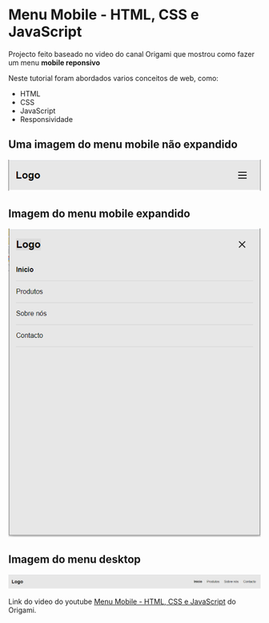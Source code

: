 # Menu Mobile - HTML, CSS e JavaScript
Projecto feito baseado no video do canal Origami que mostrou como fazer um menu **mobile reponsivo**

Neste tutorial foram abordados varios conceitos de web, como:
- HTML 
- CSS 
- JavaScript
- Responsividade

## Uma imagem do menu mobile não expandido

![alt text](./img/menu-mobile.png?raw=true)

## Imagem do menu mobile expandido

![alt text](./img/menu-mobile-expanded.png?raw=true)

## Imagem do menu desktop

![alt text](./img/menu-desktop.png?raw=true)

Link do video do youtube <a href="https://youtu.be/DnODupiIAiE"> Menu Mobile - HTML, CSS e JavaScript</a> do Origami.